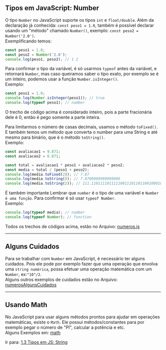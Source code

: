 ## Tipos em JavaScript: Number
O tipo `Number` no JavaScript suporte os tipos `int` e `float/double`. Além da declaração já conhecida: `const peso1 = 1.0`, também é possível declarar usando um "método" chamado `Number()`, exemplo: `const peso2 = Number('2.0')`.  
Exemplificando temos:
```js
const peso1 = 1.0;
const peso2 = Number('2.0');
console.log(peso1, peso2); // 1 2
```

Para confirmar o tipo da variável, é só usarmos `typeof` antes da variável, e retornará `Number`, mas caso queiramos saber o tipo exato, por exemplo se é um inteiro, podemos usar a função `Number.isInteger()`.  
Exemplo:
```js
const peso1 = 1.0;
console.log(Number.isInteger(peso1)); // true
console.log(typeof peso1); // number
```

O trecho de código acima é considerado inteiro, pois a parte fracionária dele é 0, então é pego somente a parte inteira.  

Para limitarmos o número de casas decimais, usamos o método `toFixed()`. E também temos um método que converta o number para uma String e até mesmo para binário, que é o método `toString()`.  
Exemplo:
```js
const avaliacao1 = 9.871;
const avaliacao2 = 6.871;

const total = avaliacao1 * peso1 + avaliacao2 * peso2;
const media = total / (peso1 + peso2);
console.log(media.toFixed(2)); // 7.87
console.log(media.toString()); // 7.8709999999999996
console.log(media.toString(2)); // 111.11011110111110011101101100100010110100001110010101
```
É também importante Lembrar que `number` é o tipo de uma variável e `Number é uma função`. Para confirmar é só usar `typeof Number`.  
Exemplo:
```js
console.log(typeof media); // number
console.log(typeof Number); // function
``` 
Todos os trechos de códigos acima, estão no Arquivo: [numeros.js](Exemplos/numeros.js)

----
## Alguns Cuidados
Para se trabalhar com `Number` em JavaScript, é necessário ter alguns cuidados. Pois ele pode por exemplo fazer que uma operação que envolva uma `string numérica`, possa efetuar uma operação matemática com um `Number`, ex:`"10"/2`.  
Alguns outros exemplos de cuidados estão no Arquivo: [numerosAlgunsCuidados](Exemplos/numerosAlgunsCuidados.js) 

----
## Usando Math
No JavaScript para usar alguns métodos prontos para ajudar em operações matemáticas, existe o `Math`. Ele possui métodos/constantes para por exemplo pegar o número de "PI", calcular a potência e etc.  
Alguns Exemplos em: [math](Exemplos/math.js)

Ir para: [1.3 Tipos em JS: String](02-String.md)